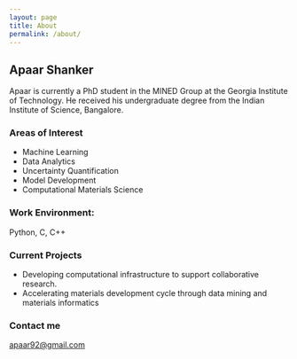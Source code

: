 ```yaml
---
layout: page
title: About
permalink: /about/
---
```


## Apaar Shanker

Apaar is currently a PhD student in the MINED Group at the
Georgia Institute of Technology. He received his undergraduate degree from the
Indian Institute of Science, Bangalore.

### Areas of Interest

* Machine Learning
* Data Analytics
* Uncertainty Quantification
* Model Development
* Computational Materials Science

### Work Environment:
Python, C, C++

### Current Projects

 - Developing computational infrastructure to support collaborative research.
 - Accelerating materials development cycle through data mining and materials informatics

### Contact me

[apaar92@gmail.com](mailto:apaar92@gmail.com)
